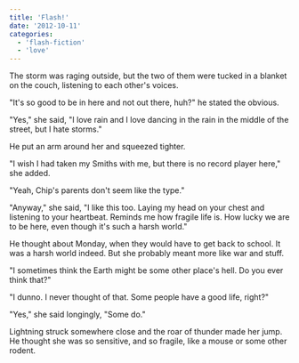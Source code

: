 ```yaml
---
title: 'Flash!'
date: '2012-10-11'
categories:
  - 'flash-fiction'
  - 'love'
---
```


The storm was raging outside, but the two of them were tucked in a blanket on
the couch, listening to each other's voices.

<!-- truncate -->

"It's so good to be in here and not out there, huh?" he stated the obvious.

"Yes," she said, "I love rain and I love dancing in the rain in the middle of
the street, but I hate storms."

He put an arm around her and squeezed tighter.

"I wish I had taken my Smiths with me, but there is no record player here," she
added.

"Yeah, Chip's parents don't seem like the type."

"Anyway," she said, "I like this too. Laying my head on your chest and listening
to your heartbeat. Reminds me how fragile life is. How lucky we are to be here,
even though it's such a harsh world."

He thought about Monday, when they would have to get back to school. It was a
harsh world indeed. But she probably meant more like war and stuff.

"I sometimes think the Earth might be some other place's hell. Do you ever think
that?"

"I dunno. I never thought of that. Some people have a good life, right?"

"Yes," she said longingly, "Some do."

Lightning struck somewhere close and the roar of thunder made her jump. He
thought she was so sensitive, and so fragile, like a mouse or some other rodent.
